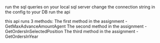 run the sql queries on your local sql server
change the connection string in the config to your DB
run the api

this api runs 3 methods:
The first method in the assignment - GetMaxAdvanceAmountAgent
The second method in the assignment - GetOrdersInSelectedPosition
The third method in the assignment - GetOrdersInYear
